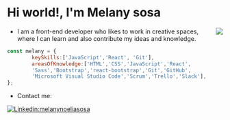 <h1> Hi world!, I'm Melany sosa </h2> 

<img align='right' src="https://user-images.githubusercontent.com/82476871/158257571-00e4c4a3-7f16-466d-9bcd-10b712ab63b6.jpg" >
  
- <p>I am a front-end developer who likes to work in creative spaces, where I can learn and also contribute my ideas and knowledge.</p>

```javascript
const melany = {
        keySkills:['JavaScript','React', 'Git'],
        areasOfKnowledge:['HTML','CSS','JavaScript','React',
        'Sass','Bootstrap','react-bootstrap','Git','GitHub',
        'Microsoft Visual Studio Code','Scrum','Trello','Slack'],
};
```


- <p>Contact me: </p>
  
[![Linkedin:melanynoeliasosa](https://img.shields.io/badge/-melanynoeliasosa-blue?style=flat-square&logo=Linkedin&logoColor=white&link=https://www.linkedin.com/in/melanynoeliasosa/)](https://www.linkedin.com/in/melanynoeliasosa/)
